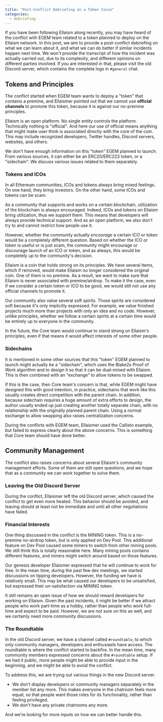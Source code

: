 ```yaml
---
title: "Post-Conflict Debriefing on a Token Issue"
categories:
  - debriefing
---
```


If you have been following Ellaism along recently, you may have heard
of the conflict with EGEM team related to a token planned to deploy on
the Ellaism network. In this post, we aim to provide a post-conflict
debriefing on what we can learn about it, and what we can do better if
similar incidents happen next time. We won't provide the transcript of
how the incident was actually carried out, due to its complexity, and
different opinions on different parties involved. If you are
interested in that, please visit the old Discord server, which
contains the complete logs in `#general` chat.

## Tokens and Principles

The conflict started when EGEM team wants to deploy a "token" that
contains a premine, and Ellaismer pointed out that we cannot use
**official channels** to promote this token, because it is against our
no-premine principles.

Ellaism is an open platform. No single entity controls the
platform. Technically nothing is "official". And here our use of
official means anything that might make user think is associated
directly with the core of the coin. This may include recognized
developers, Twitter handles, Discord servers, websites, and others.

We don't have enough information on this "token" EGEM planned to
launch. From various sources, it can either be an ERC20/ERC223 token,
or a "sidechain". We discuss various issues related to them
separately.

### Tokens and ICOs

In all Ethereum communities, ICOs and tokens always bring mixed
feelings. On one hand, they bring investors. On the other hand, some
ICOs and tokens can be scam.

As a community that supports and works on a certain blockchain,
utilization of the blockchain is always encouraged. Indeed, ICOs and
tokens on Ellaism bring utilization, thus we *support* them. This
means that developers will always provide technical support. And as an
open platform, we also don't try to and cannot restrict how people use
it.

However, whether the community actually *encourage* a certain ICO or
token would be a completely different question. Based on whether the
ICO or token is useful or is just scam, the community might encourage
or discourage launch of an ICO or token, and as always, this would be
completely up to the community's decision.

Ellaism is a coin that holds strong on its principles. We have several
items, which if removed, would make Ellaism no longer considered the
original coin. One of them is no premine. As a result, we want to make
sure that Ellaism is never associated with premine/airdrop. To make it
the case, even if we consider a certain token or ICO to be good, we
would still not use any official channels to promote it.

Our community also value several soft spirits. Those spirits are
considered soft because it's only implicitly expressed. For example,
we value finished projects much more than projects with only an idea
and no code. However, unlike principles, whether we follow a certain
spirits at a certain time would be entirely up to everyone in the
community.

In the future, the Core team would continue to stand strong on
Ellaism's principles, even if that means it would affect interests of
some other people.

### Sidechains

It is mentioned in some other sources that this "token" EGEM planned
to launch might actually be a "sidechain", which uses the Blake2s
Proof of Work algorithm and to design it so that it can be dual-mined
with Ellaism. This is then combined with an "exchange" to allow tokens
to be swapped.

If this is the case, then Core team's concern is that, while EGEM
might have designed this with good intention, in practice, sidechains
that work like this usually creates direct competition with the parent
chain. In addition, because sidechain requires a huge amount of extra
efforts to design, the author usually ended up just creating another
totally separate chain, with no relationship with the originally
planned parent chain. Using a normal exchange to allow swapping also
raises centralization concerns.

During the conflicts with EGEM team, Ellaismer used the Callisto
example, but failed to express clearly about the above concerns. This
is something that Core team should have done better.

## Community Management

The conflict also raises concerns about several Ellaism's community
management efforts. Some of them are still open questions, and we hope
that as a community we can work together to solve them.

### Leaving the Old Discord Server

During the conflict, Ellaismer left the old Discord server, which caused
the conflict to get even more heated. This behavior should be avoided,
and leaving should at least not be immediate and until all other negotiations
have failed. 

### Financial Interests

One thing discussed in the conflict is the MINING token. This is a
no-premine no-airdrop token, but is only applied on Dev Pool. This
additional feature on Dev Pool caused some miners to switch from other
mining pools. We still think this is totally reasonable here. Many
mining pools contains different features, and miners might switch
around based on those features.

Our genesis developer Ellaismer expressed that he will continue to
work for free. In the mean time, during the past few dev meetings, we
started discussions on tipping developers. However, the funding we
have is relatively small. This may be what caused our developers to be
unsatisfied, but expressed their un-satisfaction via MINING token.

It still remains an open issue of how we should reward developers for
working on Ellaism. Given the past incidents, it might be better if we
attract people who work part-time as a hobby, rather than people who
work full-time and expect to be paid. However, we are not sure on this
as well, and we certainly need more community discussions.

### The Roundtable

In the old Discord server, we have a channel called `#roundtable`, to
which only community managers, developers and enthusiasts have
access. The roundtable is where the conflict started to backfire. In
the mean time, many community members expressed concerns about the
`#roundtable` setup. If we had it public, more people might be able to
provide input in the beginning, and we might be able to avoid the
conflict.

To address this, we are trying out various things in the new Discord
server.

* We don't display developers or community managers separately in the
  member list any more. This makes everyone in the chatroom feels more
  equal, so that people want those roles for its functionality, rather
  than feeling privileged.
* We don't have any private chatrooms any more.

And we're looking for more inputs on how we can better handle this.

